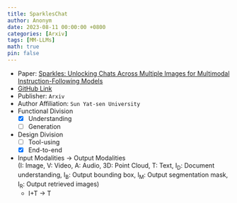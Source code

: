 ```yaml
---
title: SparklesChat
author: Anonym
date: 2023-08-11 00:00:00 +0800
categories: [Arxiv]
tags: [MM-LLMs]
math: true
pin: false
---
```


- Paper: [Sparkles: Unlocking Chats Across Multiple Images for Multimodal Instruction-Following Models](https://arxiv.org/abs/2308.16463)
- [GitHub Link](https://github.com/HYPJUDY/Sparkles)
- Publisher: `Arxiv`
- Author Affiliation: `Sun Yat-sen University`
- Functional Division
  + [x] Understanding
  + [ ] Generation
- Design Division
  + [ ] Tool-using
  + [x] End-to-end
- Input Modalities $\rightarrow$ Output Modalities <br />(I: Image, V: Video, A: Audio, 3D: Point Cloud, T: Text, I<sub>D</sub>: Document understanding, I<sub>B</sub>: Output bounding box, I<sub>M</sub>: Output segmentation mask, I<sub>R</sub>: Output retrieved images)
  + I+T $\rightarrow$ T
